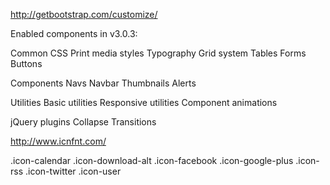 http://getbootstrap.com/customize/

Enabled components in v3.0.3:


Common CSS
  Print media styles
  Typography
  Grid system
  Tables
  Forms
  Buttons

Components
  Navs
  Navbar
  Thumbnails
  Alerts

Utilities
  Basic utilities
  Responsive utilities
  Component animations

jQuery plugins
  Collapse
  Transitions


http://www.icnfnt.com/

.icon-calendar
.icon-download-alt
.icon-facebook
.icon-google-plus
.icon-rss
.icon-twitter
.icon-user
